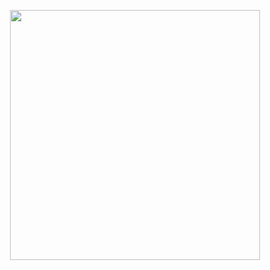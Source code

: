 <p align="center">
  <img src="https://lh3.googleusercontent.com/proxy/hxONCmAWZwhRqMU-uCohdb-z5fWWS8W5g9HV1TfSDZS8WuoZHmJOEagCX-IsOvG5x_3B02wDZImwJdEPXHXDHlKNfCN2QTN5ugzMUlqMUnwWggu5XnsxVMCcgiEVRDB6v7K-nWiFPdljCzOHuGXaaKJNZxnjCvVIHiDnjQ" width="400">
</p>
